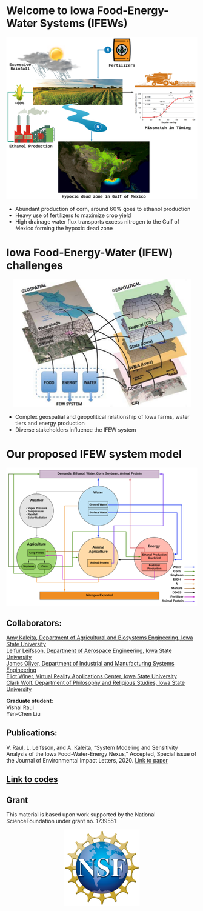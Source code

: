 # Welcome to Iowa Food-Energy-Water Systems (IFEWs) 


![Image of deadzone](Images/dead_zone.png)

- Abundant production of corn, around 60% goes to ethanol production
- Heavy use of fertilizers to maximize crop yield
- High drainage water flux transports excess nitrogen to the Gulf of Mexico forming the hypoxic dead zone 

# Iowa Food-Energy-Water (IFEW) challenges
<p align="center">
  <img src="Images/FEW_crisis_iowa.png" />
</p>

- Complex geospatial and geopolitical relationship of Iowa farms, water tiers and energy production  
- Diverse stakeholders influence the IFEW system  

# Our proposed IFEW system model
<img src="Images/IFEW_model3.png">

## Collaborators:
[Amy Kaleita, Department of Agricultural and Biosystems Engineering, Iowa State University](https://www.abe.iastate.edu/amy-kaleita/)  
[Leifur Leifsson, Department of Aerospace Engineering, Iowa State University](https://www.aere.iastate.edu/leifur/)  
[James Oliver, Department of Industrial and Manufacturing Systems Engineering](https://www.imse.iastate.edu/directory/profile/oliver/)  
[Eliot Winer, Virtual Reality Applications Center, Iowa State University](https://www.brain.vpresearch.iastate.edu/people/eliot-winer)  
[Clark Wolf, Department of Philosophy and Religious Studies, Iowa State University](https://www.philrs.iastate.edu/directory/clark-wolf/)  

**Graduate student**:  
Vishal Raul  
Yen-Chen Liu  

## Publications:
V. Raul, L. Leifsson, and A. Kaleita, “System Modeling and Sensitivity Analysis of the Iowa Food-Water-Energy Nexus,” Accepted, Special issue of the Journal of Environmental Impact Letters, 2020. [Link to paper](https://github.com/ifews/IFEWs/tree/gh-pages/Papers) 

## [Link to codes](https://github.com/ifews/IFEWs/tree/gh-pages/Codes) 


## Grant
This material is based upon work supported by the National ScienceFoundation under grant no.  1739551  
<p align="center">
  <img src="Images/NSF_Logo.png" width="200" />
</p>
